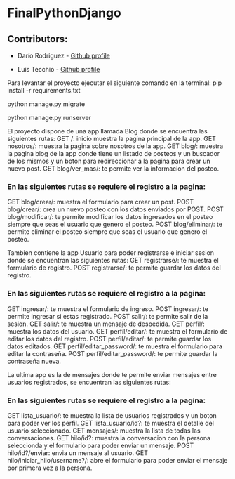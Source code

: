 # FinalPythonDjango

## Contributors:

- Darío Rodriguez - [Github profile](https://github.com/Dario296)

- Luis Tecchio - [Github profile](https://github.com/atreus23)

Para levantar el proyecto ejecutar el siguiente comando en la terminal:
pip install -r requirements.txt

python manage.py migrate

python manage.py runserver

El proyecto dispone de una app llamada Blog donde se encuentra las siguientes rutas:
GET /: inicio muestra la pagina principal de la app. 
GET nosotros/: muestra la pagina sobre nosotros de la app. 
GET blog/: muestra la pagina blog de la app donde tiene un listado de posteos y un buscador de los mismos y un boton para redireccionar a la pagina para crear un nuevo post.
GET blog/ver_mas/: te permite ver la informacion del posteo.
### En las siguientes rutas se requiere el registro a la pagina:
GET blog/crear/: muestra el formulario para crear un post. 
POST blog/crear/: crea un nuevo posteo con los datos enviados por POST.
POST blog/modificar/: te permite modificar los datos ingresados en el posteo siempre que seas el usuario que genero el posteo.
POST blog/eliminar/: te permite eliminar el posteo siempre que seas el usuario que genero el posteo.

Tambien contiene la app Usuario para poder registrarse e iniciar sesion donde se encuentran las siguientes rutas:
GET registrarse/: te muestra el formulario de registro.
POST registrarse/: te permite guardar los datos del registro.
### En las siguientes rutas se requiere el registro a la pagina:
GET ingresar/: te muestra el formulario de ingreso.
POST ingresar/: te permite ingresar si estas registrado.
POST salir/: te permite salir de la sesion.
GET salir/: te muestra un mensaje de despedida.
GET perfil/: muestra los datos del usuario.
GET perfil/editar/: te muestra el formulario de editar los datos del registro.
POST perfil/editar/: te permite guardar los datos editados.
GET perfil/editar_password/: te muestra el formulario para editar la contraseña.
POST perfil/editar_password/: te permite guardar la contraseña nueva.

La ultima app es la de mensajes donde te permite enviar mensajes entre usuarios registrados, se encuentran las siguientes rutas:
### En las siguientes rutas se requiere el registro a la pagina:
GET lista_usuario/: te muestra la lista de usuarios registrados y un boton para poder ver los perfil.
GET lista_usuario/id?: te muestra el detalle del usuario seleccionado.
GET mensajes/: muestra la lista de todas las conversaciones.
GET hilo/id?: muestra la conversacion con la persona seleccionda y el formulario para poder enviar un mensaje.
POST hilo/id?/enviar: envia un mensaje al usuario.
GET hilo/iniciar_hilo/username?/: abre el formulario para poder enviar el mensaje por primera vez a la persona.